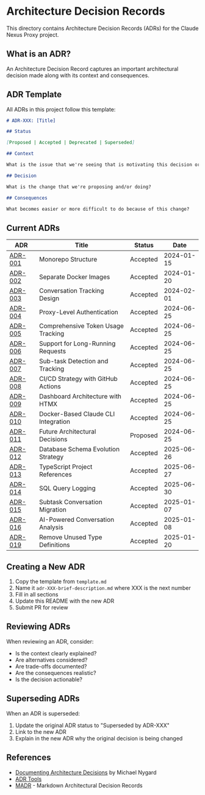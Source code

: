 # Architecture Decision Records

This directory contains Architecture Decision Records (ADRs) for the Claude Nexus Proxy project.

## What is an ADR?

An Architecture Decision Record captures an important architectural decision made along with its context and consequences.

## ADR Template

All ADRs in this project follow this template:

```markdown
# ADR-XXX: [Title]

## Status

[Proposed | Accepted | Deprecated | Superseded]

## Context

What is the issue that we're seeing that is motivating this decision or change?

## Decision

What is the change that we're proposing and/or doing?

## Consequences

What becomes easier or more difficult to do because of this change?
```

## Current ADRs

| ADR                                                      | Title                               | Status   | Date       |
| -------------------------------------------------------- | ----------------------------------- | -------- | ---------- |
| [ADR-001](./adr-001-monorepo-structure.md)               | Monorepo Structure                  | Accepted | 2024-01-15 |
| [ADR-002](./adr-002-separate-docker-images.md)           | Separate Docker Images              | Accepted | 2024-01-20 |
| [ADR-003](./adr-003-conversation-tracking.md)            | Conversation Tracking Design        | Accepted | 2024-02-01 |
| [ADR-004](./adr-004-proxy-authentication.md)             | Proxy-Level Authentication          | Accepted | 2024-06-25 |
| [ADR-005](./adr-005-token-usage-tracking.md)             | Comprehensive Token Usage Tracking  | Accepted | 2024-06-25 |
| [ADR-006](./adr-006-long-running-requests.md)            | Support for Long-Running Requests   | Accepted | 2024-06-25 |
| [ADR-007](./adr-007-subtask-tracking.md)                 | Sub-task Detection and Tracking     | Accepted | 2024-06-25 |
| [ADR-008](./adr-008-cicd-strategy.md)                    | CI/CD Strategy with GitHub Actions  | Accepted | 2024-06-25 |
| [ADR-009](./adr-009-dashboard-architecture.md)           | Dashboard Architecture with HTMX    | Accepted | 2024-06-25 |
| [ADR-010](./adr-010-docker-cli-integration.md)           | Docker-Based Claude CLI Integration | Accepted | 2024-06-25 |
| [ADR-011](./adr-011-future-decisions.md)                 | Future Architectural Decisions      | Proposed | 2024-06-25 |
| [ADR-012](./adr-012-database-schema-evolution.md)        | Database Schema Evolution Strategy  | Accepted | 2025-06-26 |
| [ADR-013](./adr-013-typescript-project-references.md)    | TypeScript Project References       | Accepted | 2025-06-27 |
| [ADR-014](./adr-014-sql-query-logging.md)                | SQL Query Logging                   | Accepted | 2025-06-30 |
| [ADR-015](./adr-015-subtask-conversation-migration.md)   | Subtask Conversation Migration      | Accepted | 2025-01-07 |
| [ADR-016](./adr-016-ai-powered-conversation-analysis.md) | AI-Powered Conversation Analysis    | Accepted | 2025-01-08 |
| [ADR-019](./adr-019-remove-unused-type-definitions.md)   | Remove Unused Type Definitions      | Accepted | 2025-01-20 |

## Creating a New ADR

1. Copy the template from `template.md`
2. Name it `adr-XXX-brief-description.md` where XXX is the next number
3. Fill in all sections
4. Update this README with the new ADR
5. Submit PR for review

## Reviewing ADRs

When reviewing an ADR, consider:

- Is the context clearly explained?
- Are alternatives considered?
- Are trade-offs documented?
- Are the consequences realistic?
- Is the decision actionable?

## Superseding ADRs

When an ADR is superseded:

1. Update the original ADR status to "Superseded by ADR-XXX"
2. Link to the new ADR
3. Explain in the new ADR why the original decision is being changed

## References

- [Documenting Architecture Decisions](https://cognitect.com/blog/2011/11/15/documenting-architecture-decisions) by Michael Nygard
- [ADR Tools](https://github.com/npryce/adr-tools)
- [MADR](https://adr.github.io/madr/) - Markdown Architectural Decision Records
